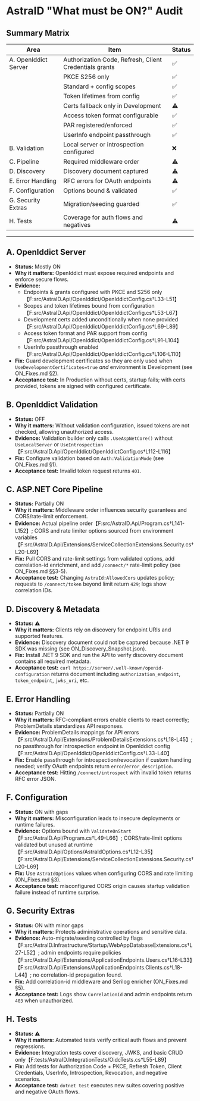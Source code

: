 # AstraID "What must be ON?" Audit

## Summary Matrix
| Area | Item | Status |
|------|------|--------|
| A. OpenIddict Server | Authorization Code, Refresh, Client Credentials grants | ✅ |
|                      | PKCE S256 only | ✅ |
|                      | Standard + config scopes | ✅ |
|                      | Token lifetimes from config | ✅ |
|                      | Certs fallback only in Development | ⚠ |
|                      | Access token format configurable | ✅ |
|                      | PAR registered/enforced | ✅ |
|                      | UserInfo endpoint passthrough | ✅ |
| B. Validation | Local server or introspection configured | ❌ |
| C. Pipeline | Required middleware order | ⚠ |
| D. Discovery | Discovery document captured | ⚠ |
| E. Error Handling | RFC errors for OAuth endpoints | ⚠ |
| F. Configuration | Options bound & validated | ✅ |
| G. Security Extras | Migration/seeding guarded | ✅ |
| H. Tests | Coverage for auth flows and negatives | ⚠ |

---
## A. OpenIddict Server
- **Status:** Mostly ON
- **Why it matters:** OpenIddict must expose required endpoints and enforce secure flows.
- **Evidence:**
  - Endpoints & grants configured with PKCE and S256 only【F:src/AstraID.Api/OpenIddict/OpenIddictConfig.cs†L33-L51】
  - Scopes and token lifetimes bound from configuration【F:src/AstraID.Api/OpenIddict/OpenIddictConfig.cs†L53-L67】
  - Development certs added unconditionally when none provided【F:src/AstraID.Api/OpenIddict/OpenIddictConfig.cs†L69-L89】
  - Access token format and PAR support from config【F:src/AstraID.Api/OpenIddict/OpenIddictConfig.cs†L91-L104】
  - UserInfo passthrough enabled【F:src/AstraID.Api/OpenIddict/OpenIddictConfig.cs†L106-L110】
- **Fix:** Guard development certificates so they are only used when `UseDevelopmentCertificates=true` *and* environment is Development (see ON_Fixes.md §2).
- **Acceptance test:** In Production without certs, startup fails; with certs provided, tokens are signed with configured certificate.

## B. OpenIddict Validation
- **Status:** OFF
- **Why it matters:** Without validation configuration, issued tokens are not checked, allowing unauthorized access.
- **Evidence:** Validation builder only calls `.UseAspNetCore()` without `UseLocalServer` or `UseIntrospection`【F:src/AstraID.Api/OpenIddict/OpenIddictConfig.cs†L112-L116】
- **Fix:** Configure validation based on `Auth:ValidationMode` (see ON_Fixes.md §1).
- **Acceptance test:** Invalid token request returns `401`.

## C. ASP.NET Core Pipeline
- **Status:** Partially ON
- **Why it matters:** Middleware order influences security guarantees and CORS/rate-limit enforcement.
- **Evidence:** Actual pipeline order【F:src/AstraID.Api/Program.cs†L141-L152】; CORS and rate limiter options sourced from environment variables【F:src/AstraID.Api/Extensions/ServiceCollectionExtensions.Security.cs†L20-L69】
- **Fix:** Pull CORS and rate-limit settings from validated options, add correlation-id enrichment, and add `/connect/*` rate-limit policy (see ON_Fixes.md §§3-5).
- **Acceptance test:** Changing `AstraId:AllowedCors` updates policy; requests to `/connect/token` beyond limit return `429`; logs show correlation IDs.

## D. Discovery & Metadata
- **Status:** ⚠
- **Why it matters:** Clients rely on discovery for endpoint URIs and supported features.
- **Evidence:** Discovery document could not be captured because .NET 9 SDK was missing (see ON_Discovery_Snapshot.json).
- **Fix:** Install .NET 9 SDK and run the API to verify discovery document contains all required metadata.
- **Acceptance test:** `curl https://server/.well-known/openid-configuration` returns document including `authorization_endpoint`, `token_endpoint`, `jwks_uri`, etc.

## E. Error Handling
- **Status:** Partially ON
- **Why it matters:** RFC-compliant errors enable clients to react correctly; ProblemDetails standardizes API responses.
- **Evidence:** ProblemDetails mappings for API errors【F:src/AstraID.Api/Extensions/ProblemDetailsExtensions.cs†L18-L45】; no passthrough for introspection endpoint in OpenIddict config【F:src/AstraID.Api/OpenIddict/OpenIddictConfig.cs†L33-L40】
- **Fix:** Enable passthrough for introspection/revocation if custom handling needed; verify OAuth endpoints return `error`/`error_description`.
- **Acceptance test:** Hitting `/connect/introspect` with invalid token returns RFC error JSON.

## F. Configuration
- **Status:** ON with gaps
- **Why it matters:** Misconfiguration leads to insecure deployments or runtime failures.
- **Evidence:** Options bound with `ValidateOnStart`【F:src/AstraID.Api/Program.cs†L49-L66】; CORS/rate-limit options validated but unused at runtime【F:src/AstraID.Api/Options/AstraIdOptions.cs†L12-L35】【F:src/AstraID.Api/Extensions/ServiceCollectionExtensions.Security.cs†L20-L69】
- **Fix:** Use `AstraIdOptions` values when configuring CORS and rate limiting (ON_Fixes.md §3).
- **Acceptance test:** misconfigured CORS origin causes startup validation failure instead of runtime surprise.

## G. Security Extras
- **Status:** ON with minor gaps
- **Why it matters:** Protects administrative operations and sensitive data.
- **Evidence:** Auto-migrate/seeding controlled by flags【F:src/AstraID.Infrastructure/Startup/WebAppDatabaseExtensions.cs†L27-L52】; admin endpoints require policies【F:src/AstraID.Api/Extensions/ApplicationEndpoints.Users.cs†L16-L33】【F:src/AstraID.Api/Extensions/ApplicationEndpoints.Clients.cs†L18-L44】; no correlation-id propagation found.
- **Fix:** Add correlation-id middleware and Serilog enricher (ON_Fixes.md §5).
- **Acceptance test:** Logs show `CorrelationId` and admin endpoints return `403` when unauthorized.

## H. Tests
- **Status:** ⚠
- **Why it matters:** Automated tests verify critical auth flows and prevent regressions.
- **Evidence:** Integration tests cover discovery, JWKS, and basic CRUD only【F:tests/AstraID.IntegrationTests/OidcTests.cs†L55-L89】
- **Fix:** Add tests for Authorization Code + PKCE, Refresh Token, Client Credentials, UserInfo, Introspection, Revocation, and negative scenarios.
- **Acceptance test:** `dotnet test` executes new suites covering positive and negative OAuth flows.
